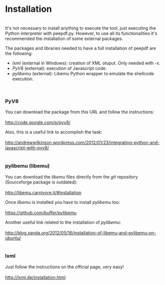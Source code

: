 # Installation #
<br />
It's not necessary to install anything to execute the tool, just executing the Python interpreter with peepdf.py. However, to use all its functionalities it's recommended the installation of some external packages.

The packages and libraries needed to have a full installation of peepdf are the following:

  * _lxml_ (external in Windows): creation of XML otuput. Only needed with -x.
  * _PyV8_ (external): execution of Javascript code.
  * _pylibemu_ (external): Libemu Python wrapper to emulate the shellcode execution.
<br>
<h3>PyV8</h3></li></ul>

You can download the package from this URL and follow the instructions:<br>
<br>
<a href='http://code.google.com/p/pyv8/'>http://code.google.com/p/pyv8/</a>

Also, this is a useful link to accomplish the task:<br>
<br>
<a href='http://andrewwilkinson.wordpress.com/2012/01/23/integrating-python-and-javascript-with-pyv8/'>http://andrewwilkinson.wordpress.com/2012/01/23/integrating-python-and-javascript-with-pyv8/</a>
<br>
<br>


<h3>pylibemu (libemu)</h3>

You can download the <i>libemu</i> files directly from the <i>git</i> repository (Sourceforge package is outdated):<br>
<br>
<a href='http://libemu.carnivore.it/#installation'>http://libemu.carnivore.it/#installation</a>

Once <i>libemu</i> is installed you have to install <i>pylibemu</i> too:<br>
<br>
<a href='https://github.com/buffer/pylibemu'>https://github.com/buffer/pylibemu</a>

Another useful link related to the installation of <i>pylibemu</i>:<br>
<br>
<a href='http://blog.xanda.org/2012/05/16/installation-of-libemu-and-pylibemu-on-ubuntu/'>http://blog.xanda.org/2012/05/16/installation-of-libemu-and-pylibemu-on-ubuntu/</a>
<br>
<br>


<h3>lxml</h3>

Just follow the instructions on the official page, very easy!<br>
<br>
<a href='http://lxml.de/installation.html'>http://lxml.de/installation.html</a>
